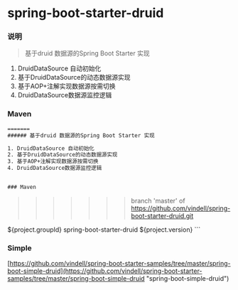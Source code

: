 # spring-boot-starter-druid


### 说明

 > 基于druid 数据源的Spring Boot Starter 实现

1. DruidDataSource 自动初始化
2. 基于DruidDataSource的动态数据源实现
3. 基于AOP+注解实现数据源按需切换
4. DruidDataSource数据源监控逻辑


### Maven

``` xml
=======
###### 基于druid 数据源的Spring Boot Starter 实现

1. DruidDataSource 自动初始化
2. 基于DruidDataSource的动态数据源实现
3. 基于AOP+注解实现数据源按需切换
4. DruidDataSource数据源监控逻辑


### Maven

```
>>>>>>> branch 'master' of https://github.com/vindell/spring-boot-starter-druid.git
<dependency>
	<groupId>${project.groupId}</groupId>
	<artifactId>spring-boot-starter-druid</artifactId>
	<version>${project.version}</version>
</dependency>
```

### Simple

[https://github.com/vindell/spring-boot-starter-samples/tree/master/spring-boot-simple-druid](https://github.com/vindell/spring-boot-starter-samples/tree/master/spring-boot-simple-druid "spring-boot-simple-druid")

